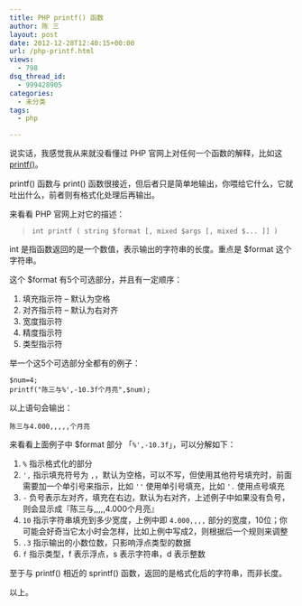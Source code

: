 ```yaml
---
title: PHP printf() 函数
author: 陈 三
layout: post
date: 2012-12-28T12:40:15+00:00
url: /php-printf.html
views:
  - 798
dsq_thread_id:
  - 999428905
categories:
  - 未分类
tags:
  - php

---
```

说实话，我感觉我从来就没看懂过 PHP 官网上对任何一个函数的解释，比如这 [printf()][1]。

printf() 函数与 print() 函数很接近，但后者只是简单地输出，你喂给它什么，它就吐出什么，前者则有格式化处理后再输出。

来看看 PHP 官网上对它的描述：

>     int printf ( string $format [, mixed $args [, mixed $... ]] )
>     

int 是指函数返回的是一个数值，表示输出的字符串的长度。重点是 $format 这个字符串。

这个 $format 有5个可选部分，并且有一定顺序：

  1. 填充指示符 &#8211; 默认为空格
  2. 对齐指示符 &#8211; 默认为右对齐
  3. 宽度指示符
  4. 精度指示符
  5. 类型指示符

举一个这5个可选部分全都有的例子：

    $num=4;
    printf("陈三与%',-10.3f个月亮",$num);
    

以上语句会输出：

    陈三与4.000,,,,,个月亮
    

来看看上面例子中 $format 部分 「`%',-10.3f`」，可以分解如下：

  1. `%` 指示格式化的部分
  2. `',` 指示填充符号为 `,`，默认为空格，可以不写，但使用其他符号填充时，前面需要加一个单引号来指示，比如 `''` 使用单引号填充，比如 `'.` 使用点号填充
  3. `-` 负号表示左对齐，填充在右边，默认为右对齐，上述例子中如果没有负号，则会显示成『陈三与,,,,,4.000个月亮』
  4. `10` 指示字符串填充到多少宽度，上例中即 `4.000,,,,` 部分的宽度，10位；你可能会好奇当它太小时会怎样，比如上例中写成2，则根据后一个规则来调整
  5. `.3` 指示输出的小数位数，只影响浮点类型的数据
  6. `f` 指示类型，f 表示浮点，s 表示字符串，d 表示整数

至于与 printf() 相近的 sprintf() 函数，返回的是格式化后的字符串，而非长度。

以上。

 [1]: http://php.net/manual/en/function.printf.php